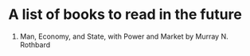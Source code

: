 # A list of books to read in the future
1. Man, Economy, and State, with Power and Market by Murray N. Rothbard
